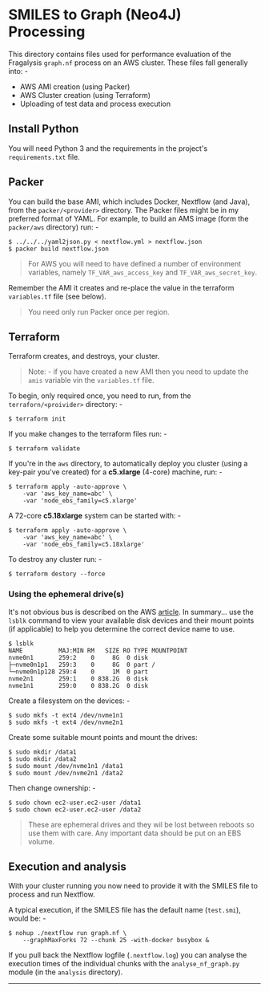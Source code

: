 # SMILES to Graph (Neo4J) Processing
This directory contains files used for performance evaluation of
the Fragalysis `graph.nf` process on an AWS cluster. These files
fall generally into: -

-   AWS AMI creation (using Packer)
-   AWS Cluster creation (using Terraform)
-   Uploading of test data and process execution

## Install Python
You will need Python 3 and the requirements in the project's
`requirements.txt` file.

## Packer
You can build the base AMI, which includes Docker, Nextflow (and Java),
from the `packer/<provider>` directory. The Packer files might be in
my preferred format of YAML. For example, to build an AMS image (form the
`packer/aws` directory) run: -

    $ ../../../yaml2json.py < nextflow.yml > nextflow.json
    $ packer build nextflow.json

>   For AWS you will need to have defined a number of environment variables,
    namely `TF_VAR_aws_access_key` and `TF_VAR_aws_secret_key`.

Remember the AMI it creates and re-place the value in the terraform
`variables.tf` file (see below).

>   You need only run Packer once per region. 

## Terraform
Terraform creates, and destroys, your cluster.

>   Note: - if you have created a new AMI then you need to update the `amis`
    variable vin the `variables.tf` file.
    
To begin, only required once, you need to run, from the `terraforn/<proivider>`
directory: -

    $ terraform init

If you make changes to the terraform files run: -

    $ terraform validate
    
If you're in the `aws` directory, to automatically deploy you cluster
(using a key-pair you've created) for a **c5.xlarge** (4-core) machine,
run: -

    $ terraform apply -auto-approve \
        -var 'aws_key_name=abc' \
        -var 'node_ebs_family=c5.xlarge'

A 72-core **c5.18xlarge** system can be started with: -

    $ terraform apply -auto-approve \
        -var 'aws_key_name=abc' \
        -var 'node_ebs_family=c5.18xlarge'

To destroy any cluster run: -

    $ terraform destory --force

### Using the ephemeral drive(s)
It's not obvious bus is described on the AWS [article]. In summary...
use the `lsblk` command to view your available disk devices and their mount
points (if applicable) to help you determine the correct device name to use.

    $ lsblk
    NAME          MAJ:MIN RM   SIZE RO TYPE MOUNTPOINT
    nvme0n1       259:2    0     8G  0 disk 
    ├─nvme0n1p1   259:3    0     8G  0 part /
    └─nvme0n1p128 259:4    0     1M  0 part 
    nvme2n1       259:1    0 838.2G  0 disk 
    nvme1n1       259:0    0 838.2G  0 disk 

Create a filesystem on the devices: -

    $ sudo mkfs -t ext4 /dev/nvme1n1
    $ sudo mkfs -t ext4 /dev/nvme2n1

Create some suitable mount points and mount the drives:

    $ sudo mkdir /data1
    $ sudo mkdir /data2
    $ sudo mount /dev/nvme1n1 /data1
    $ sudo mount /dev/nvme2n1 /data2
    
Then change ownership: -

    $ sudo chown ec2-user.ec2-user /data1
    $ sudo chown ec2-user.ec2-user /data2

>   These are ephemeral drives and they wil be lost between reboots
    so use them with care. Any important data should be put on an EBS
    volume.

## Execution and analysis
With your cluster running you now need to provide it with the SMILES file
to process and run Nextflow.

A typical execution, if the SMILES file has the default name (`test.smi`),
would be: -

    $ nohup ./nextflow run graph.nf \
        --graphMaxForks 72 --chunk 25 -with-docker busybox &

If you pull back the Nextflow logfile (`.nextflow.log`) you can analyse
the execution times of the individual chunks with the `analyse_nf_graph.py`
module (in the `analysis` directory).

---

[article]: https://docs.aws.amazon.com/AWSEC2/latest/UserGuide/ebs-using-volumes.html
